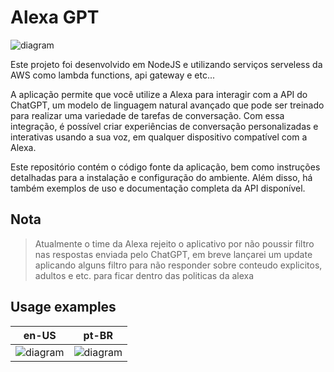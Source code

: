 # Alexa GPT
![diagram](./doc/diagram.png)

Este projeto foi desenvolvido em NodeJS e utilizando serviços serveless da AWS como lambda functions, api gateway e etc...

A aplicação permite que você utilize a Alexa para interagir com a API do ChatGPT, um modelo de linguagem natural avançado que pode ser treinado para realizar uma variedade de tarefas de conversação. Com essa integração, é possível criar experiências de conversação personalizadas e interativas usando a sua voz, em qualquer dispositivo compatível com a Alexa.

Este repositório contém o código fonte da aplicação, bem como instruções detalhadas para a instalação e configuração do ambiente. Além disso, há também exemplos de uso e documentação completa da API disponível.

## Nota

> Atualmente o time da Alexa rejeito o aplicativo por não poussir filtro nas respostas enviada pelo ChatGPT, em breve lançarei um update aplicando alguns filtro para não responder sobre conteudo explicitos, adultos e etc. para ficar dentro das politicas da alexa

## Usage examples

en-US   | pt-BR
--------- | ------
![diagram](./doc/en-conversation.png) | ![diagram](./doc/pt-conversation.png)


